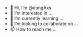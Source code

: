 - 👋 Hi, I’m @dongAxs
- 👀 I’m interested in ...
- 🌱 I’m currently learning ...
- 💞️ I’m looking to collaborate on ...
- 📫 How to reach me ...

<!---
dongAxs/dongAxs is a ✨ special ✨ repository because its `README.md` (this file) appears on your GitHub profile.
You can click the Preview link to take a look at your changes.
--->
